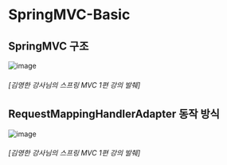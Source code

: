 # SpringMVC-Basic

## SpringMVC 구조
![image](https://github.com/Ray901104/SpringMVC-Basic/assets/83386000/b3313fca-dfaa-49af-852b-9912e1e133a8)  
###### [김영한 강사님의 스프링 MVC 1편 강의 발췌]

## RequestMappingHandlerAdapter 동작 방식
![image](https://github.com/Ray901104/SpringMVC-Basic/assets/83386000/1b729b56-a2d2-4b7a-8328-effd5bdeb957)  
###### [김영한 강사님의 스프링 MVC 1편 강의 발췌]

